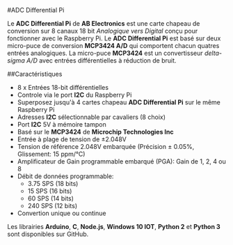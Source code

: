 <!--
---
name: ADC Differential Pi
class: board
type: adc
formfactor: HAT
manufacturer: AB Electronics
description: 8 canaux Analogiques vers un convertisseur Digital
url: https://www.abelectronics.co.uk/p/65/ADC-Differential-Pi-Raspberry-Pi-Analogue-to-Digital-converter
github: https://github.com/abelectronicsuk
buy: https://www.abelectronics.co.uk/p/65/ADC-Differential-Pi-Raspberry-Pi-Analogue-to-Digital-converter
image: 'ab-adc-differential-pi.png'
pincount: 40
eeprom: no
power:
  '1':
  '2':
ground:
  '6':
  '9':
  '14':
  '20':
  '25':
  '30':
  '34':
  '39':
pin:
  '3':
    mode: i2c
  '5':
    mode: i2c
i2c:
  '0x68':
    name: MCP3424
    device: MCP3424
  '0x69':
    name: MCP3424
    device: MCP3424
-->
#ADC Differential Pi

Le  **ADC Differential Pi** de **AB Electronics** est une carte chapeau de conversion sur 8 canaux 18 bit *Analogique vers Digital* conçu pour fonctionner avec le Raspberry Pi. Le  **ADC Differential Pi** est basé sur deux micro-puce de conversion **MCP3424 A/D** qui comportent chacun quatres entrées analogiques. La micro-puce **MCP3424** est un convertisseur *delta-sigma A/D* avec entrées différentielles à réduction de bruit.

##Caractéristiques

- 8 x Entrées 18-bit différentielles
- Controle via le port **I2C** du Raspberry Pi
- Superposez jusqu'à 4 cartes chapeau **ADC Differential Pi** sur le même Raspberry Pi
- Adresses **I2C** sélectionnable par cavaliers (8 choix)
- Port **I2C** 5V à mémoire tampon
- Basé sur le **MCP3424** de **Microchip Technologies Inc**
- Entrée à plage de tension de ±2.048V
- Tension de référence 2.048V embarquée (Précision ± 0.05%, Glissement: 15 ppm/°C)
- Amplificateur de Gain programmable embarqué (PGA): Gain de 1, 2, 4 ou 8
- Débit de données programmable:
    - 3.75 SPS (18 bits)
    - 15 SPS (16 bits)
    - 60 SPS (14 bits)
    - 240 SPS (12 bits)
- Convertion unique ou continue

Les librairies **Arduino**, **C**, **Node.js**, **Windows 10 IOT**, **Python 2** et **Python 3** sont disponibles sur GitHub.

